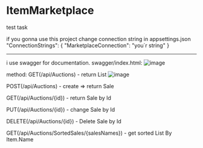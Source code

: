 # ItemMarketplace
test task


if you gonna use this project change connection string in appsettings.json
  "ConnectionStrings": {
    "MarketplaceConnection": "you`r string"
  }

*******************************

i use swagger for documentation.
swagger/index.html:
![image](https://user-images.githubusercontent.com/108452138/193470455-2588d01d-c514-4aae-99df-006cfea59422.png)

method: 
GET(/api/Auctions) - return List<sale>
![image](https://user-images.githubusercontent.com/108452138/193470737-8e3db278-60dd-4a72-b3d4-1eb8b2af2026.png)

POST(/api/Auctions) - create => return Sale

GET(/api/Auctions/{id}) - return Sale by Id

PUT(/api/Auctions/{id}) - change Sale by Id

DELETE(/api/Auctions/{id}) - Delete Sale by Id

GET(/api/Auctions/SortedSales/{salesNames}) - get sorted List<Sale> By Item.Name
